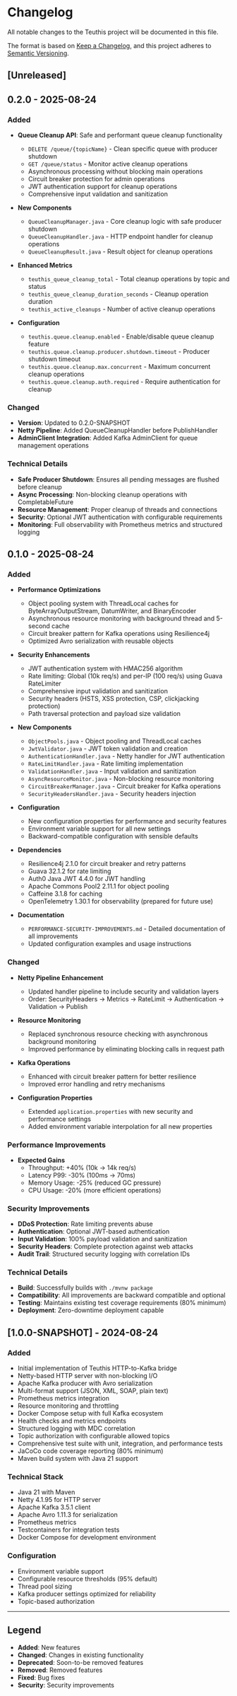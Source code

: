 # Changelog

All notable changes to the Teuthis project will be documented in this file.

The format is based on [Keep a Changelog](https://keepachangelog.com/en/1.0.0/),
and this project adheres to [Semantic Versioning](https://semver.org/spec/v2.0.0.html).

## [Unreleased]

## 0.2.0 - 2025-08-24

### Added
- **Queue Cleanup API**: Safe and performant queue cleanup functionality
  - `DELETE /queue/{topicName}` - Clean specific queue with producer shutdown
  - `GET /queue/status` - Monitor active cleanup operations
  - Asynchronous processing without blocking main operations
  - Circuit breaker protection for admin operations
  - JWT authentication support for cleanup operations
  - Comprehensive input validation and sanitization

- **New Components**
  - `QueueCleanupManager.java` - Core cleanup logic with safe producer shutdown
  - `QueueCleanupHandler.java` - HTTP endpoint handler for cleanup operations
  - `QueueCleanupResult.java` - Result object for cleanup operations

- **Enhanced Metrics**
  - `teuthis_queue_cleanup_total` - Total cleanup operations by topic and status
  - `teuthis_queue_cleanup_duration_seconds` - Cleanup operation duration
  - `teuthis_active_cleanups` - Number of active cleanup operations

- **Configuration**
  - `teuthis.queue.cleanup.enabled` - Enable/disable queue cleanup feature
  - `teuthis.queue.cleanup.producer.shutdown.timeout` - Producer shutdown timeout
  - `teuthis.queue.cleanup.max.concurrent` - Maximum concurrent cleanup operations
  - `teuthis.queue.cleanup.auth.required` - Require authentication for cleanup

### Changed
- **Version**: Updated to 0.2.0-SNAPSHOT
- **Netty Pipeline**: Added QueueCleanupHandler before PublishHandler
- **AdminClient Integration**: Added Kafka AdminClient for queue management operations

### Technical Details
- **Safe Producer Shutdown**: Ensures all pending messages are flushed before cleanup
- **Async Processing**: Non-blocking cleanup operations with CompletableFuture
- **Resource Management**: Proper cleanup of threads and connections
- **Security**: Optional JWT authentication with configurable requirements
- **Monitoring**: Full observability with Prometheus metrics and structured logging

## 0.1.0 - 2025-08-24

### Added
- **Performance Optimizations**
  - Object pooling system with ThreadLocal caches for ByteArrayOutputStream, DatumWriter, and BinaryEncoder
  - Asynchronous resource monitoring with background thread and 5-second cache
  - Circuit breaker pattern for Kafka operations using Resilience4j
  - Optimized Avro serialization with reusable objects

- **Security Enhancements**
  - JWT authentication system with HMAC256 algorithm
  - Rate limiting: Global (10k req/s) and per-IP (100 req/s) using Guava RateLimiter
  - Comprehensive input validation and sanitization
  - Security headers (HSTS, XSS protection, CSP, clickjacking protection)
  - Path traversal protection and payload size validation

- **New Components**
  - `ObjectPools.java` - Object pooling and ThreadLocal caches
  - `JwtValidator.java` - JWT token validation and creation
  - `AuthenticationHandler.java` - Netty handler for JWT authentication
  - `RateLimitHandler.java` - Rate limiting implementation
  - `ValidationHandler.java` - Input validation and sanitization
  - `AsyncResourceMonitor.java` - Non-blocking resource monitoring
  - `CircuitBreakerManager.java` - Circuit breaker for Kafka operations
  - `SecurityHeadersHandler.java` - Security headers injection

- **Configuration**
  - New configuration properties for performance and security features
  - Environment variable support for all new settings
  - Backward-compatible configuration with sensible defaults

- **Dependencies**
  - Resilience4j 2.1.0 for circuit breaker and retry patterns
  - Guava 32.1.2 for rate limiting
  - Auth0 Java JWT 4.4.0 for JWT handling
  - Apache Commons Pool2 2.11.1 for object pooling
  - Caffeine 3.1.8 for caching
  - OpenTelemetry 1.30.1 for observability (prepared for future use)

- **Documentation**
  - `PERFORMANCE-SECURITY-IMPROVEMENTS.md` - Detailed documentation of all improvements
  - Updated configuration examples and usage instructions

### Changed
- **Netty Pipeline Enhancement**
  - Updated handler pipeline to include security and validation layers
  - Order: SecurityHeaders → Metrics → RateLimit → Authentication → Validation → Publish

- **Resource Monitoring**
  - Replaced synchronous resource checking with asynchronous background monitoring
  - Improved performance by eliminating blocking calls in request path

- **Kafka Operations**
  - Enhanced with circuit breaker pattern for better resilience
  - Improved error handling and retry mechanisms

- **Configuration Properties**
  - Extended `application.properties` with new security and performance settings
  - Added environment variable interpolation for all new properties

### Performance Improvements
- **Expected Gains**
  - Throughput: +40% (10k → 14k req/s)
  - Latency P99: -30% (100ms → 70ms)
  - Memory Usage: -25% (reduced GC pressure)
  - CPU Usage: -20% (more efficient operations)

### Security Improvements
- **DDoS Protection**: Rate limiting prevents abuse
- **Authentication**: Optional JWT-based authentication
- **Input Validation**: 100% payload validation and sanitization
- **Security Headers**: Complete protection against web attacks
- **Audit Trail**: Structured security logging with correlation IDs

### Technical Details
- **Build**: Successfully builds with `./mvnw package`
- **Compatibility**: All improvements are backward compatible and optional
- **Testing**: Maintains existing test coverage requirements (80% minimum)
- **Deployment**: Zero-downtime deployment capable

## [1.0.0-SNAPSHOT] - 2024-08-24

### Added
- Initial implementation of Teuthis HTTP-to-Kafka bridge
- Netty-based HTTP server with non-blocking I/O
- Apache Kafka producer with Avro serialization
- Multi-format support (JSON, XML, SOAP, plain text)
- Prometheus metrics integration
- Resource monitoring and throttling
- Docker Compose setup with full Kafka ecosystem
- Health checks and metrics endpoints
- Structured logging with MDC correlation
- Topic authorization with configurable allowed topics
- Comprehensive test suite with unit, integration, and performance tests
- JaCoCo code coverage reporting (80% minimum)
- Maven build system with Java 21 support

### Technical Stack
- Java 21 with Maven
- Netty 4.1.95 for HTTP server
- Apache Kafka 3.5.1 client
- Apache Avro 1.11.3 for serialization
- Prometheus metrics
- Testcontainers for integration tests
- Docker Compose for development environment

### Configuration
- Environment variable support
- Configurable resource thresholds (95% default)
- Thread pool sizing
- Kafka producer settings optimized for reliability
- Topic-based authorization

---

## Legend

- **Added**: New features
- **Changed**: Changes in existing functionality
- **Deprecated**: Soon-to-be removed features
- **Removed**: Removed features
- **Fixed**: Bug fixes
- **Security**: Security improvements

